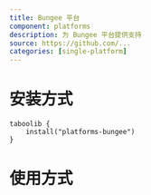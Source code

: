 ```yaml
---
title: Bungee 平台
component: platforms
description: 为 Bungee 平台提供支持
source: https://github.com/...
categories: [single-platform]
---
```


# 安装方式

```
taboolib {
    install("platforms-bungee")
}
```

# 使用方式
